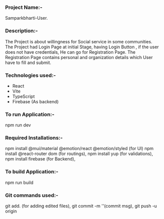 ### Project Name:-
Samparkbharti-User. 

### Description:-
The Project is about willingness for Social service in some communities.
The Project had Login Page at initial Stage, having Login Button , if the user does not have credentials, He can go for Registration Page. The Registration Page contains personal and organization details which User have to fill and submit.

### Technologies used:-
+ React
+ Vite
+ TypeScript
+ Firebase (As backend)

### To run Application:-
npm run dev

### Required Installations:-
npm install @mui/material @emotion/react @emotion/styled (for UI)
npm install @react-router dom (for routings),
npm install yup (for validations),
npm install firebase (for Backend),

### To build Application:-
npm run build

### Git commands used:-
git add. (for adding edited files),
git commit -m ''(commit msg),
git push -u origin <branch-name>

